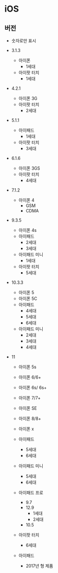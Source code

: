# iOS
## 버전

- 숫자로만 표시
- 3.1.3
	- 아이폰
		- 1세대
	- 아이팟 터치
		- 1세대

- 4.2.1
	- 아이폰 3G
	- 아이팟 터치
		- 2세대
- 5.1.1
	- 아이패드
		- 1세대
	- 아이팟 터치
		- 3세대
- 6.1.6
	- 아이폰 3GS
	- 아이팟 터치
		- 4세대
- 7.1.2
	- 아이폰 4
		- GSM
		- CDMA
- 9.3.5
	- 아이폰 4s
	- 아이패드
		- 2세대
		- 3세대
	- 아이패드 미니
		- 1세대
	- 아이팟 터치
		- 5세대

- 10.3.3
	- 아이폰 5
	- 아이폰 5C
	- 아이패드
		- 4세대
		- 5세대
		- 6세대
	- 아이패드 미니
		- 2세대
		- 3세대
		- 4세대

- 11
	- 아이폰 5s
	- 아이폰 6/6+
	- 아이폰 6s/ 6s+
	- 아이폰 7/7+
	- 아이폰 SE
	- 아이폰 8/8+
	- 아이폰 x
	- 아이패드
		- 5세대
		- 6세대
	- 아이패드 미니
		- 5세대
		- 6세대
	- 아이패드 프로
		- 9.7
		- 12.9
			- 1세대
			- 2세대
		- 10.5

	- 아이팟 터치
		- 6세대
	- 아이패드
		- 2017년 형 제품


   
   
   
   
   
   
   
   
   
   
   
   
   
   
   
   
  